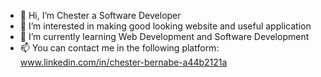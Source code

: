 - 👋 Hi, I’m Chester a Software Developer
- 👀 I’m interested in making good looking website and useful application
- 🌱 I’m currently learning Web Development and Software Development
- 📫 You can contact me in the following platform: www.linkedin.com/in/chester-bernabe-a44b2121a

